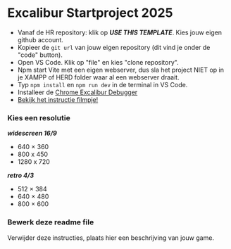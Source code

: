 # Excalibur Startproject 2025

- Vanaf de HR repository: klik op ***USE THIS TEMPLATE***. Kies jouw eigen github account. 
- Kopieer de `git url` van jouw eigen repository (dit vind je onder de "code" button).
- Open VS Code. Klik op "file" en kies "clone repository".
- Npm start Vite met een eigen webserver, dus sla het project NIET op in je XAMPP of HERD folder waar al een webserver draait.
- Typ `npm install` en `npm run dev` in de terminal in VS Code.
- Installeer de [Chrome Excalibur Debugger](https://chromewebstore.google.com/detail/excalibur-dev-tools/dinddaeielhddflijbbcmpefamfffekc)
- [Bekijk het instructie filmpje!](https://youtu.be/UIVpe4L5_P4)

### Kies een resolutie

***widescreen 16/9***
- 640 × 360
- 800 x 450
- 1280 x 720

***retro 4/3***
- 512 × 384
- 640 × 480
- 800 × 600

### Bewerk deze readme file

Verwijder deze instructies, plaats hier een beschrijving van jouw game.
